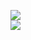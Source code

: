 [![](https://img.shields.io/badge/Made%20With-Github%20Spray-lightgrey.svg?style=for-the-badge&logo=github)](https://github.com/Annihil/github-spray#6477)  
[![](https://i.imgur.com/2DrTn0Z.gif)](https://github.com/Annihil/github-spray)